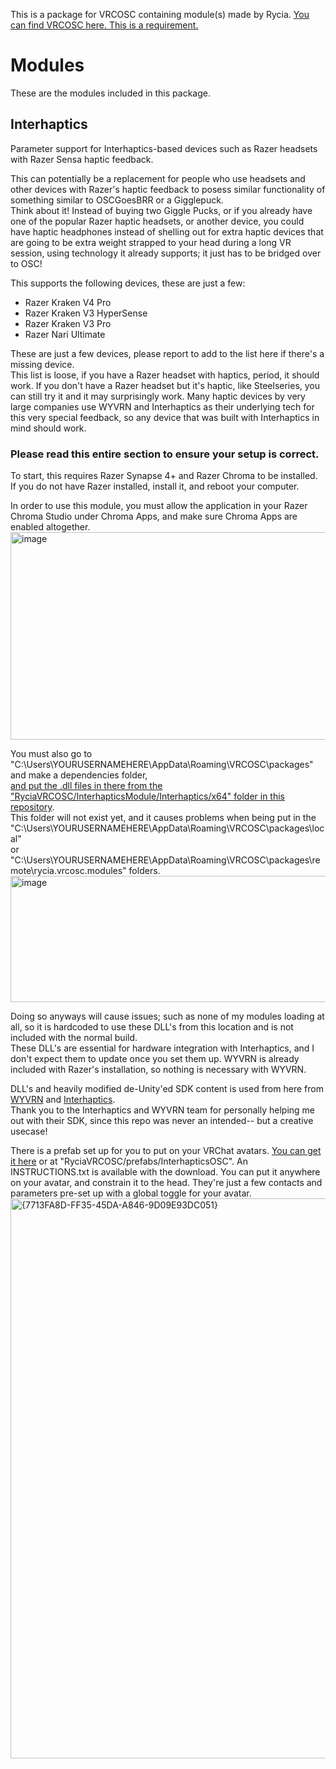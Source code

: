 This is a package for VRCOSC containing module(s) made by Rycia.
[You can find VRCOSC here. This is a requirement.](https://github.com/VolcanicArts/VRCOSC)



# Modules
These are the modules included in this package.

## Interhaptics
Parameter support for Interhaptics-based devices such as Razer headsets with Razer Sensa haptic feedback.  

This can potentially be a replacement for people who use headsets and other devices with Razer's haptic feedback to posess similar functionality of something similar to OSCGoesBRR or a Gigglepuck.  
Think about it! Instead of buying two Giggle Pucks, or if you already have one of the popular Razer haptic headsets, or another device, you could have haptic headphones instead of shelling out for extra haptic devices that are going to be extra weight strapped to your head during a long VR session, using technology it already supports; it just has to be bridged over to OSC!

This supports the following devices, these are just a few:
- Razer Kraken V4 Pro
- Razer Kraken V3 HyperSense
- Razer Kraken V3 Pro
- Razer Nari Ultimate

These are just a few devices, please report to add to the list here if there's a missing device.  
This list is loose, if you have a Razer headset with haptics, period, it should work. If you don't have a Razer headset but it's haptic, like Steelseries, you can still try it and it may surprisingly work. Many haptic devices by very large companies use WYVRN and Interhaptics as their underlying tech for this very special feedback, so any device that was built with Interhaptics in mind should work.


### Please read this entire section to ensure your setup is correct.  
To start, this requires Razer Synapse 4+ and Razer Chroma to be installed. If you do not have Razer installed, install it, and reboot your computer.

In order to use this module, you must allow the application in your Razer Chroma Studio under Chroma Apps, and make sure Chroma Apps are enabled altogether.
<img width="1282" height="332" alt="image" src="https://github.com/user-attachments/assets/b94ff12b-d0e7-491b-bbfb-f39fc1c3b5d8" />

You must also go to "C:\Users\YOURUSERNAMEHERE\AppData\Roaming\VRCOSC\packages\" and make a dependencies folder,  
[ and put the .dll files in there from the "RyciaVRCOSC/InterhapticsModule/Interhaptics/x64" folder in this repository](https://github.com/Rycia/RyciaVRCOSC/tree/bbfa93afb60947bf4dff0e267d0e309264a50f71/RyciaVRCOSC/InterhapticsModule/Interhaptics/x64).  
This folder will not exist yet, and it causes problems when being put in the  
"C:\Users\YOURUSERNAMEHERE\AppData\Roaming\VRCOSC\packages\local"  
or  
"C:\Users\YOURUSERNAMEHERE\AppData\Roaming\VRCOSC\packages\remote\rycia.vrcosc.modules" folders.
<img width="665" height="202" alt="image" src="https://github.com/user-attachments/assets/ddab85c8-756c-4897-ba06-c6113baf21d8" />  

Doing so anyways will cause issues; such as none of my modules loading at all, so it is hardcoded to use these DLL's from this location and is not included with the normal build.  
These DLL's are essential for hardware integration with Interhaptics, and I don't expect them to update once you set them up.
WYVRN is already included with Razer's installation, so nothing is necessary with WYVRN.

DLL's and heavily modified de-Unity'ed SDK content is used from here from [WYVRN](https://doc.wyvrn.com/docs/wyvrn-sdk/unity/) and [Interhaptics](https://doc.wyvrn.com/docs/interhaptics-sdk/haptics-sdk-for-game-engines/key-concepts/).  
Thank you to the Interhaptics and WYVRN team for personally helping me out with their SDK, since this repo was never an intended-- but a creative usecase!

There is a prefab set up for you to put on your VRChat avatars. [You can get it here](https://github.com/Rycia/RyciaVRCOSC/tree/90c7d83ed2fec07f5618fc01a627d9662fa40b93/RyciaVRCOSC/prefabs) or at "RyciaVRCOSC/prefabs/InterhapticsOSC". An INSTRUCTIONS.txt is available with the download. You can put it anywhere on your avatar, and constrain it to the head. They're just a few contacts and parameters pre-set up with a global toggle for your avatar.
<img width="1320" height="896" alt="{7713FA8D-FF35-45DA-A846-9D09E93DC051}" src="https://github.com/user-attachments/assets/ddbf8960-651a-4aa7-be0b-94028cc81547" />

